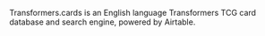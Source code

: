 Transformers.cards is an English language Transformers TCG card database and search engine, powered by Airtable.
